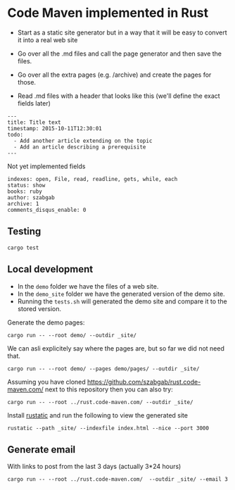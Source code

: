 # Code Maven implemented in Rust

* Start as a static site generator but in a way that it will be easy to convert it into a real web site

* Go over all the .md files and call the page generator and then save the files.
* Go over all the extra pages (e.g. /archive) and create the pages for those.


* Read .md files with a header that looks like this (we'll define the exact fields later)

```
---
title: Title text
timestamp: 2015-10-11T12:30:01
todo:
  - Add another article extending on the topic
  - Add an article describing a prerequisite
---
```

Not yet implemented fields

```
indexes: open, File, read, readline, gets, while, each
status: show
books: ruby
author: szabgab
archive: 1
comments_disqus_enable: 0
```


## Testing

```
cargo test
```

## Local development

* In the `demo` folder we have the files of a web site.
* In the `demo_site` folder we have the generated version of the demo site.
* Running the `tests.sh` will generated the demo site and compare it to the stored version.

Generate the demo pages:

```
cargo run -- --root demo/ --outdir _site/
```

We can asli explicitely say where the pages are, but so far we did not need that.

```
cargo run -- --root demo/ --pages demo/pages/ --outdir _site/
```

Assuming you have cloned https://github.com/szabgab/rust.code-maven.com/ next to this repository then you can also try:

```
cargo run -- --root ../rust.code-maven.com/ --outdir _site/
```



Install [rustatic](https://rustatic.code-maven.com/) and run the following to view the generated site

```
rustatic --path _site/ --indexfile index.html --nice --port 3000
```


## Generate email

With links to post from the last 3 days (actually 3*24 hours)

```
cargo run -- --root ../rust.code-maven.com/  --outdir _site/ --email 3
```
